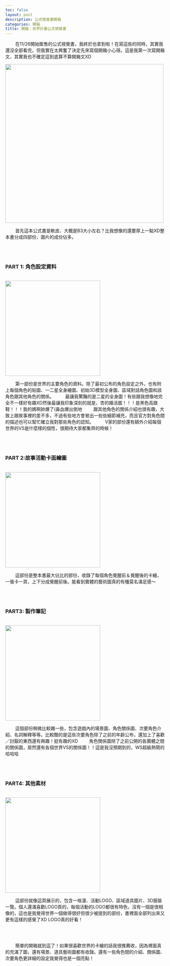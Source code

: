 ```yaml
---
toc: false
layout: post
description: 公式視覺書開箱
categories: 開箱
title: 開箱：世界計畫公式視覺書
---
```


&nbsp;&nbsp;&nbsp;&nbsp;&nbsp;&nbsp;&nbsp;&nbsp;在11/26開始販售的公式視覺書，我終於也拿到啦！在寫這些的同時，其實我還沒全部看完，但我實在太興奮了決定先來寫個開箱小心得。這是我第一次寫開箱文，其實我也不確定這到底算不算開箱文XD


<img src="https://lh3.googleusercontent.com/-puEU_tzZBzI/YbBqTb9GRLI/AAAAAAAAa_I/S4MKJf5qc6I9iD_0AXqkePf_p9J4cNu_wCNcBGAsYHQ/s1600/1638951495112068-0.png" width="500" style="display: block;margin-left: auto;margin-left: auto;margin-right: auto;">

&nbsp;&nbsp;&nbsp;&nbsp;&nbsp;&nbsp;&nbsp;&nbsp;首先這本公式書是軟皮、大概是B3大小左右？比我想像的還要厚上一點XD整本書分成四部份，圖片的成份佔多。

<br><br>

### PART 1: 角色設定資料
<br>
<img src="https://lh3.googleusercontent.com/-xaTphKm8fps/YbBqROFe7yI/AAAAAAAAa_E/bLOIC2ULb6ErkXJ1jBQ8f3JnKGKdf7GBgCNcBGAsYHQ/s1600/1638951484910602-1.png" width="300" style="display: block;margin-left: auto;margin-left: auto;margin-right: auto;">

&nbsp;&nbsp;&nbsp;&nbsp;&nbsp;&nbsp;&nbsp;&nbsp;第一部份是世界的主要角色的資料。除了最初公布的角色設定之外，也有附上每個角色的貼圖、一二星全身繪圖、初始3D模型全身圖、區域對話角色圖和該角色跟其他角色的關係。
&nbsp;&nbsp;&nbsp;&nbsp;&nbsp;&nbsp;&nbsp;&nbsp;最讓我驚豔的是二星的全身圖！有些跟我想像地完全不一樣好有趣XD然後最讓我印象深刻的就是，杏的婚活圖！！！是黑色高跟鞋！！！我的媽啊帥爆了(鼻血爆出倒地
&nbsp;&nbsp;&nbsp;&nbsp;&nbsp;&nbsp;&nbsp;&nbsp;跟其他角色的關係介紹也很有趣，大致上跟故事裡的差不多，不過有些地方會冒出一些些細節補充，而且官方對角色間的描述也可以幫忙確立我對那些角色的認知。
&nbsp;&nbsp;&nbsp;&nbsp;&nbsp;&nbsp;&nbsp;&nbsp;V家的部份還有額外介紹每個世界的VS是什麼樣的個性，很期待大家都集齊的時候！

<br><br>

### PART 2:故事活動卡面繪圖
<br>
<img src="https://lh3.googleusercontent.com/-TjLMS_n5WLE/YbBqOtYZ2DI/AAAAAAAAa_A/he35I1c15Z094btzyXONrtn-pt29c3tKACNcBGAsYHQ/s1600/1638951474463605-2.png" width="300" style="display: block;margin-left: auto;margin-left: auto;margin-right: auto;">

&nbsp;&nbsp;&nbsp;&nbsp;&nbsp;&nbsp;&nbsp;&nbsp;這部份是整本書最大佔比的部份，收錄了每個角色覺醒前＆覺醒後的卡繪，一張卡一頁，上下分成覺醒前後。能看到實體的藝術圖真的有種莫名滿足感～

<br><br>

### PART3: 製作筆記
<br>
<img src="https://lh3.googleusercontent.com/-Q5wjeXb89q0/YbBuPPrDowI/AAAAAAAAa_Y/-lmLdHIICv8q6avIN8OAwaOyPHYo-8H_QCNcBGAsYHQ/s1600/1638952504318362-0.png" width="300" style="display: block;margin-left: auto;margin-left: auto;margin-right: auto;">

&nbsp;&nbsp;&nbsp;&nbsp;&nbsp;&nbsp;&nbsp;&nbsp;這個部份稍微比較雜一些，包含遊戲內的場景圖、角色關係圖、次要角色介紹、名詞解釋等等。比較酷的是這些次要角色除了之前的年齡公布，還加上了喜歡／討厭的東西還有興趣！挺有趣的XD
&nbsp;&nbsp;&nbsp;&nbsp;&nbsp;&nbsp;&nbsp;&nbsp;角色關係圖除了之前公開的各團體之間的關係圖，居然還有各個世界VS的關係圖！！這是我沒預期到的，WS超級熱鬧的哈哈哈

<br><br>

### PART4: 其他素材
<br>
<img src="https://lh3.googleusercontent.com/-8WuIjGsFJIo/YbBuNdl1RAI/AAAAAAAAa_U/F9BXxp4UqB0buDbEcpi5U1Oe1Od5USqiwCNcBGAsYHQ/s1600/1638952497969549-1.png" width="300" style="display: block;margin-left: auto;margin-left: auto;margin-right: auto;">

&nbsp;&nbsp;&nbsp;&nbsp;&nbsp;&nbsp;&nbsp;&nbsp;這部份就像這頁展示的，包含一格漫、活動LOGO、區域道具圖片、3D服裝一覽。個人還滿喜歡LOGO頁的，每個活動的LOGO都很有特色，沒有一個是很相像的，這也是我覺得世界一個做得很好但很少被提到的部份，書裡面全部列出來又更有這樣的感覺了XD LOGO真的好看！

<br><br>

&nbsp;&nbsp;&nbsp;&nbsp;&nbsp;&nbsp;&nbsp;&nbsp;簡單的開箱就到這了！如果很喜歡世界的卡繪的話我很推薦收，因為裡面真的充滿了圖，還有場景、道具藝術圖都有收錄。還有一些角色間的介紹、關係圖、次要角色更詳細的設定我覺得也是一個亮點！